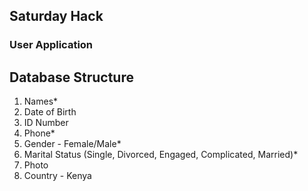 ## Saturday Hack

### User Application

Database Structure
---

1. Names*
2. Date of Birth
3. ID Number
4. Phone*
5. Gender - Female/Male*
6. Marital Status (Single, Divorced, Engaged, Complicated, Married)*
7. Photo
8. Country - Kenya
